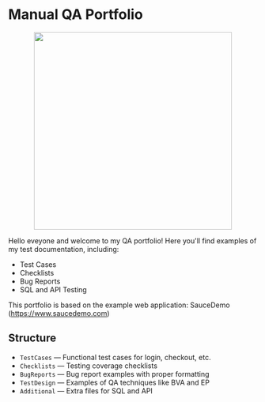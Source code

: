 # Manual QA Portfolio
<p align="center">
  <img src= "https://media.giphy.com/media/ieyl9zmCjO4b4t6qoY/giphy.gif" width="400">
</p>

Hello eveyone and welcome to my QA portfolio! Here you'll find examples of my test documentation, including:

- Test Cases
- Checklists
- Bug Reports
- SQL and API Testing

This portfolio is based on the example web application: SauceDemo (https://www.saucedemo.com)

## Structure

- `TestCases` — Functional test cases for login, checkout, etc.
- `Checklists` — Testing coverage checklists
- `BugReports` — Bug report examples with proper formatting
- `TestDesign` — Examples of QA techniques like BVA and EP
- `Additional` — Extra files for SQL and API
